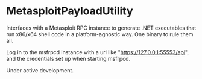 MetasploitPayloadUtility
========================

Interfaces with a Metasploit RPC instance to generate .NET executables that run x86/x64 shell code in a platform-agnostic way. One binary to rule them all.

Log in to the msfrpcd instance with a url like "https://127.0.0.1:55553/api", and the credentials set up when starting msfrpcd.

Under active development.
